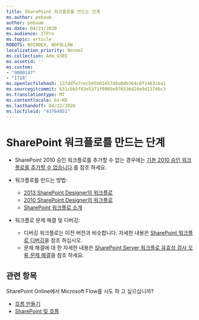 ```yaml
---
title: SharePoint 워크플로를 만드는 단계
ms.author: pebaum
author: pebaum
ms.date: 04/21/2020
ms.audience: ITPro
ms.topic: article
ROBOTS: NOINDEX, NOFOLLOW
localization_priority: Normal
ms.collection: Adm_O365
ms.assetid: ''
ms.custom:
- "9000147"
- "1718"
ms.openlocfilehash: 137ddfe7cecb95b01657d8a0db364c0f1483c6a1
ms.sourcegitcommit: 631cbb5f03e5371f0995e976536d24e9d13746c3
ms.translationtype: MT
ms.contentlocale: ko-KR
ms.lasthandoff: 04/22/2020
ms.locfileid: "43764051"
---
```

# <a name="steps-to-create-a-sharepoint-workflow"></a>SharePoint 워크플로를 만드는 단계

- SharePoint 2010 승인 워크플로를 추가할 수 없는 경우에는 [기본 2010 승인 워크플로를 추가할 수 없습니다](https://docs.microsoft.com/alchemyinsights/can-t-add-default-2010-approval-workflow).를 참조 하세요.
- 워크플로를 만드는 방법:
    - [2013 SharePoint Designer의 워크플로](https://docs.microsoft.com/sharepoint/dev/general-development/creating-a-workflow-by-using-sharepoint-designer-and-the-sharepoint-wo)
    - [2010 SharePoint Designer의 워크플로](https://support.office.com/article/introduction-to-designing-and-customizing-workflows-32c9c0bf-5e20-4f74-8b9c-d3ea79f2962b)
    - [SharePoint 워크플로 소개](https://support.office.com/article/introduction-to-sharepoint-workflow-07982276-54e8-4e17-8699-5056eff4d9e3)

- 워크플로 문제 해결 및 디버깅:
    - 디버깅 워크플로는 이전 버전과 비슷합니다.  자세한 내용은 [SharePoint 워크플로 디버깅](https://docs.microsoft.com/sharepoint/dev/general-development/debugging-sharepoint-server-workflows)을 참조 하십시오.
    - 문제 해결에 대 한 자세한 내용은 [SharePoint Server 워크플로 유효성 검사 오류 문제 해결](https://docs.microsoft.com/sharepoint/dev/general-development/troubleshooting-sharepoint-server-workflow-validation-errors-in-visio)을 참조 하세요.
 

## <a name="related-topics"></a>관련 항목
SharePoint Online에서 Microsoft Flow를 시도 하 고 싶으십니까?
- [흐름 만들기](https://support.office.com/article/Create-a-flow-for-a-list-or-library-in-SharePoint-Online-or-OneDrive-for-Business-a9c3e03b-0654-46af-a254-20252e580d01) 
- [SharePoint 및 흐름](https://flow.microsoft.com/blog/sharepoint-and-flow/) 


